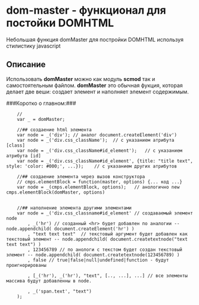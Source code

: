 dom-master - функционал для постойки DOMHTML
==================================================
Небольшая функция domMaster для постройки DOMHTML используя стилистику javascript 


Описание
--------------------------------------

Использовать **domMaster** можно как модуль **scmod** так и самостоятельным файлом. 
**domMaster** это обычная фукция, которая делает две веши: создает элемент и наполняет элемент содержимым.


###Коротко о главном:###

```
	//
	var _ = domMaster;

	//## создаение html элемента
	var node = _('div'); // аналог document.createElement('div')
	var node = _('div.css_className');  // с указанием атрибута [class]
	var node = _('div.css_className#id_element');	// с указанием атрибута [id]
	var node = _('div.css_className#id_element', {title: "title text", style: 'color: #000;', ...});	// с указанием других атрибутов

	//## создаение элемента через вызов конструктора
	// cmps.elementBlock = function(master, options) {... код ...}
	var node = _(cmps.elementBlock, options);	// анологично new cmps.elementBlock(domMaster, options)


	//## наполнение элемента другими элементами
	var node = _('div.css_classname#id_element' // создаваемый элемент node
		, _('hr') // созданный <hr> будет добавлен по аналогии -- node.appendchild( document.createElement('hr') )
		, "text text text"  // текстовый аргумент будет добавлен как текстовый элемент -- node.appendchild( document.createtextnode("text text text") )
		, 123456789 // по анологи с текстом будет создан текстовый элемент -- node.appendchild( document.createtextnode(123456789) )
		, false // true|false|null|undefined|function - будут проигнорированы

		, [_('hr'), _('hr'), "text", [.., ...], ...] // все элементы массива будут добавленны в node. 

		, _('span.text', "text")
	);


```